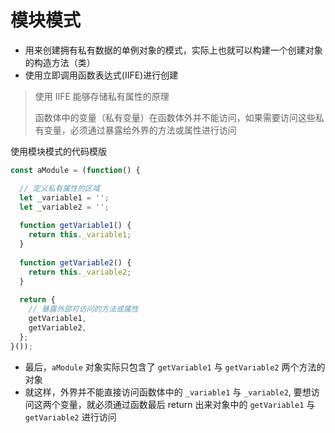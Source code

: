 # 模块模式

- 用来创建拥有私有数据的单例对象的模式，实际上也就可以构建一个创建对象的构造方法（类）
- 使用立即调用函数表达式(IIFE)进行创建

> 使用 IIFE 能够存储私有属性的原理
> 
> 函数体中的变量（私有变量）在函数体外并不能访问，如果需要访问这些私有变量，必须通过暴露给外界的方法或属性进行访问

使用模块模式的代码模版

```js
const aModule = (function() {

  // 定义私有属性的区域
  let _variable1 = '';
  let _variable2 = '';
  
  function getVariable1() {
    return this._variable1;
  }
  
  function getVariable2() {
    return this._variable2;
  }
  
  return {
    // 暴露外部可访问的方法或属性
    getVariable1,
    getVariable2,
  };
}());
```

- 最后，`aModule` 对象实际只包含了 `getVariable1` 与 `getVariable2` 两个方法的对象
- 就这样，外界并不能直接访问函数体中的 `_variable1` 与 `_variable2`, 要想访问这两个变量，就必须通过函数最后 return 出来对象中的 `getVariable1` 与 `getVariable2` 进行访问

